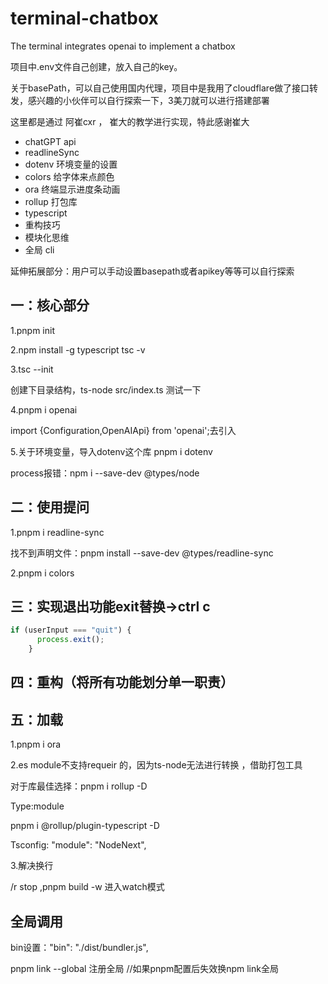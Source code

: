 # terminal-chatbox
The terminal integrates openai to implement a chatbox

项目中.env文件自己创建，放入自己的key。

关于basePath，可以自己使用国内代理，项目中是我用了cloudflare做了接口转发，感兴趣的小伙伴可以自行探索一下，3美刀就可以进行搭建部署

这里都是通过	阿崔cxr ， 崔大的教学进行实现，特此感谢崔大
- chatGPT api
- readlineSync
- dotenv 环境变量的设置
- colors 给字体来点颜色
- ora 终端显示进度条动画
- rollup 打包库
- typescript
- 重构技巧
- 模块化思维
- 全局 cli

延伸拓展部分：用户可以手动设置basepath或者apikey等等可以自行探索
## 一：核心部分

1.pnpm init 

2.npm install -g typescript   tsc -v

3.tsc --init


创建下目录结构，ts-node src/index.ts 测试一下

4.pnpm i openai 

import {Configuration,OpenAIApi} from 'openai';去引入

5.关于环境变量，导入dotenv这个库 pnpm i dotenv

process报错：npm i --save-dev @types/node

## 二：使用提问

1.pnpm i readline-sync

找不到声明文件：pnpm install --save-dev @types/readline-sync 

2.pnpm i colors

## 三：实现退出功能exit替换->ctrl c

```typescript
if (userInput === "quit") {
      process.exit();
    }
```

## 四：重构（将所有功能划分单一职责）

## 五：加载

1.pnpm i ora

2.es module不支持requeir 的，因为ts-node无法进行转换	，借助打包工具

对于库最佳选择：pnpm i rollup -D 

Type:module

pnpm i @rollup/plugin-typescript -D 

Tsconfig: "module": "NodeNext",  

3.解决换行

/r stop ,pnpm build -w 进入watch模式

## 全局调用

bin设置："bin": "./dist/bundler.js",

pnpm link --global 注册全局 //如果pnpm配置后失效换npm link全局

